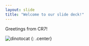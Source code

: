 ```yaml
---
layout: slide
title: "Welcome to our slide deck!"
---
```


Greetings from CR7!

![dinotocat](https://octodex.github.com/images/manufacturetocat.png)
{: .center}
